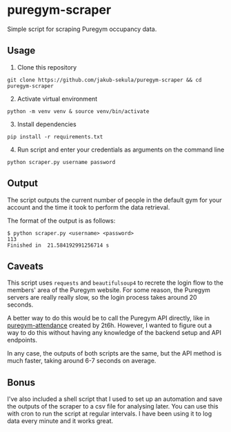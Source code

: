 # puregym-scraper

Simple script for scraping Puregym occupancy data.

## Usage

1. Clone this repository

```git clone https://github.com/jakub-sekula/puregym-scraper && cd puregym-scraper```

2. Activate virtual environment

```python -m venv venv & source venv/bin/activate```

3. Install dependencies

```pip install -r requirements.txt```

4. Run script and enter your credentials as arguments on the command line

```python scraper.py username password```

## Output

The script outputs the current number of people in the default gym for your account and the time it took to perform the data retrieval.

The format of the output is as follows: 

```
$ python scraper.py <username> <password>
113
Finished in  21.584192991256714 s
```

## Caveats

This script uses `requests` and `beautifulsoup4` to recrete the login flow to the members' area of the Puregym website. For some reason, the Puregym servers are really really slow, so the login process takes around 20 seconds.

A better way to do this would be to call the Puregym API directly, like in [puregym-attendance](https://github.com/2t6h/puregym-attendance) created by 2t6h. However, I wanted to figure out a way to do this without having any knowledge of the backend setup and API endpoints. 

In any case, the outputs of both scripts are the same, but the API method is much faster, taking around 6-7 seconds on average.

## Bonus

I've also included a shell script that I used to set up an automation and save the outputs of the scraper to a csv file for analysing later. You can use this with cron to run the script at regular intervals. I have been using it to log data every minute and it works great.

